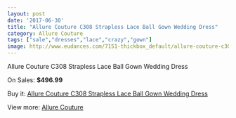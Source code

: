 ```yaml
---
layout: post
date: '2017-06-30'
title: "Allure Couture C308 Strapless Lace Ball Gown Wedding Dress"
category: Allure Couture
tags: ["sale","dresses","lace","crazy","gown"]
image: http://www.eudances.com/7151-thickbox_default/allure-couture-c308-strapless-lace-ball-gown-wedding-dress.jpg
---
```

Allure Couture C308 Strapless Lace Ball Gown Wedding Dress

On Sales: **$496.99**
<a href="https://www.eudances.com/en/allure-couture/2588-allure-couture-c308-strapless-lace-ball-gown-wedding-dress.html"><amp-img layout="responsive" width="600" height="600" src="//www.eudances.com/7151-thickbox_default/allure-couture-c308-strapless-lace-ball-gown-wedding-dress.jpg" alt="Allure Couture C308 Strapless Lace Ball Gown Wedding Dress 0" /></a>
<a href="https://www.eudances.com/en/allure-couture/2588-allure-couture-c308-strapless-lace-ball-gown-wedding-dress.html"><amp-img layout="responsive" width="600" height="600" src="//www.eudances.com/7154-thickbox_default/allure-couture-c308-strapless-lace-ball-gown-wedding-dress.jpg" alt="Allure Couture C308 Strapless Lace Ball Gown Wedding Dress 1" /></a>
<a href="https://www.eudances.com/en/allure-couture/2588-allure-couture-c308-strapless-lace-ball-gown-wedding-dress.html"><amp-img layout="responsive" width="600" height="600" src="//www.eudances.com/7153-thickbox_default/allure-couture-c308-strapless-lace-ball-gown-wedding-dress.jpg" alt="Allure Couture C308 Strapless Lace Ball Gown Wedding Dress 2" /></a>
<a href="https://www.eudances.com/en/allure-couture/2588-allure-couture-c308-strapless-lace-ball-gown-wedding-dress.html"><amp-img layout="responsive" width="600" height="600" src="//www.eudances.com/7152-thickbox_default/allure-couture-c308-strapless-lace-ball-gown-wedding-dress.jpg" alt="Allure Couture C308 Strapless Lace Ball Gown Wedding Dress 3" /></a>

Buy it: [Allure Couture C308 Strapless Lace Ball Gown Wedding Dress](https://www.eudances.com/en/allure-couture/2588-allure-couture-c308-strapless-lace-ball-gown-wedding-dress.html "Allure Couture C308 Strapless Lace Ball Gown Wedding Dress")

View more: [Allure Couture](https://www.eudances.com/en/37-allure-couture "Allure Couture")